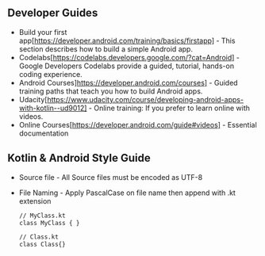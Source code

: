 ## Developer Guides

* Build your first app[https://developer.android.com/training/basics/firstapp] - This section describes how to build a simple Android app.
* Codelabs[https://codelabs.developers.google.com/?cat=Android] - Google Developers Codelabs provide a guided, tutorial, hands-on coding experience.
* Android Courses]https://developer.android.com/courses] -  Guided training paths that teach you how to build Android apps.
* Udacity[https://www.udacity.com/course/developing-android-apps-with-kotlin--ud9012] - Online training: If you prefer to learn online with videos.
* Online Courses[https://developer.android.com/guide#videos] - Essential documentation



## Kotlin & Android Style Guide

* Source file - All Source files must be encoded as UTF-8

* File Naming - Apply PascalCase on file name then append with .kt extension
    ```sh
    // MyClass.kt
    class MyClass { }

    // Class.kt
    class Class{}
    ```

